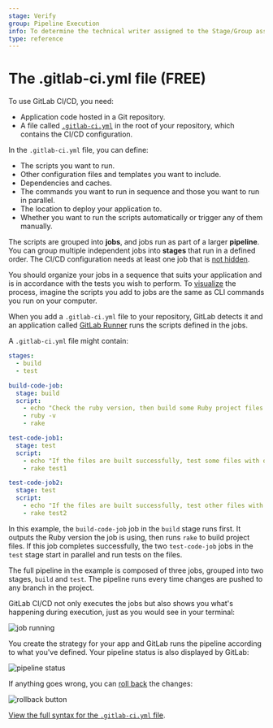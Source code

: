 ```yaml
---
stage: Verify
group: Pipeline Execution
info: To determine the technical writer assigned to the Stage/Group associated with this page, see https://about.gitlab.com/handbook/engineering/ux/technical-writing/#designated-technical-writers
type: reference
---
```

<!-- markdownlint-disable MD044 -->
<!-- vale gitlab.Spelling = NO -->
# The .gitlab-ci.yml file **(FREE)**
<!-- vale gitlab.Spelling = YES -->
<!-- markdownlint-enable MD044 -->

To use GitLab CI/CD, you need:

- Application code hosted in a Git repository.
- A file called [`.gitlab-ci.yml`](index.md) in the root of your repository, which
  contains the CI/CD configuration.

In the `.gitlab-ci.yml` file, you can define:

- The scripts you want to run.
- Other configuration files and templates you want to include.
- Dependencies and caches.
- The commands you want to run in sequence and those you want to run in parallel.
- The location to deploy your application to.
- Whether you want to run the scripts automatically or trigger any of them manually.

The scripts are grouped into **jobs**, and jobs run as part of a larger
**pipeline**. You can group multiple independent jobs into **stages** that run in a defined order.
The CI/CD configuration needs at least one job that is [not hidden](index.md#hide-jobs).

You should organize your jobs in a sequence that suits your application and is in accordance with
the tests you wish to perform. To [visualize](../pipeline_editor/index.md#visualize-ci-configuration) the process, imagine
the scripts you add to jobs are the same as CLI commands you run on your computer.

When you add a `.gitlab-ci.yml` file to your
repository, GitLab detects it and an application called [GitLab Runner](https://docs.gitlab.com/runner/)
runs the scripts defined in the jobs.

A `.gitlab-ci.yml` file might contain:

```yaml
stages:
  - build
  - test

build-code-job:
  stage: build
  script:
    - echo "Check the ruby version, then build some Ruby project files:"
    - ruby -v
    - rake

test-code-job1:
  stage: test
  script:
    - echo "If the files are built successfully, test some files with one command:"
    - rake test1

test-code-job2:
  stage: test
  script:
    - echo "If the files are built successfully, test other files with a different command:"
    - rake test2
```

In this example, the `build-code-job` job in the `build` stage runs first. It outputs
the Ruby version the job is using, then runs `rake` to build project files.
If this job completes successfully, the two `test-code-job` jobs in the `test` stage start
in parallel and run tests on the files.

The full pipeline in the example is composed of three jobs, grouped into two stages,
`build` and `test`. The pipeline runs every time changes are pushed to any
branch in the project.

GitLab CI/CD not only executes the jobs but also shows you what's happening during execution,
just as you would see in your terminal:

![job running](img/job_running_v13_10.png)

You create the strategy for your app and GitLab runs the pipeline
according to what you've defined. Your pipeline status is also
displayed by GitLab:

![pipeline status](img/pipeline_status.png)

If anything goes wrong, you can
[roll back](../environments/index.md#retry-or-roll-back-a-deployment) the changes:

![rollback button](img/rollback.png)

[View the full syntax for the `.gitlab-ci.yml` file](index.md).
